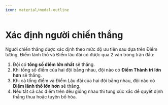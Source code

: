 ```yaml
---
icon: material/medal-outline
---
```


# Xác định người chiến thắng

Người chiến thắng được xác định theo mức độ ưu tiên sau dựa trên Điểm tường, Điểm lãnh thổ và Điểm lâu đài có được qua 2 ván trong trận đấu:

1. Đội có **tổng số điểm lớn nhất** sẽ thắng.
1. Khi tổng số điểm của hai đội bằng nhau, đội nào có **Điểm Thành trì lớn hơn** sẽ thắng.
1. Khi cả tổng điểm và Điểm Lâu đài của hai đội bằng nhau, đội nào có **Điểm lãnh thổ lớn hơn** sẽ thắng.
1. Nếu tất cả các điểm trên đều giống nhau thì tung xúc xắc để quyết định thắng thua hoặc tuyên bố hòa.
